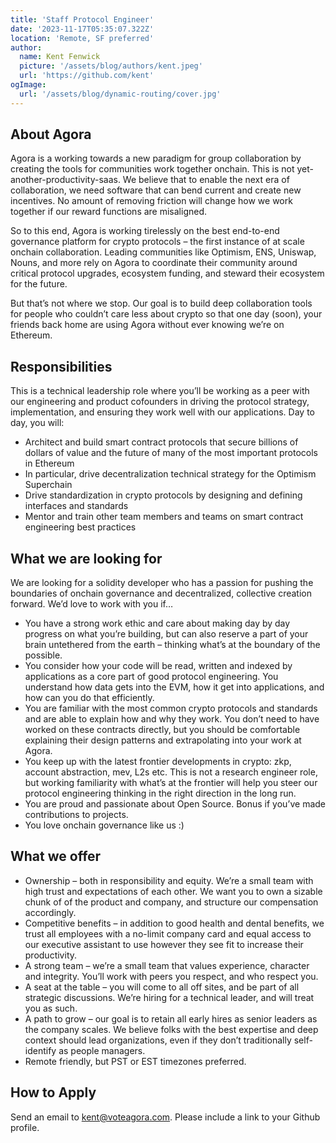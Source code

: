 ```yaml
---
title: 'Staff Protocol Engineer'
date: '2023-11-17T05:35:07.322Z'
location: 'Remote, SF preferred'
author:
  name: Kent Fenwick
  picture: '/assets/blog/authors/kent.jpeg'
  url: 'https://github.com/kent'
ogImage:
  url: '/assets/blog/dynamic-routing/cover.jpg'
---
```


## About Agora

Agora is a working towards a new paradigm for group collaboration by creating the tools for communities work together onchain. This is not yet-another-productivity-saas. We believe that to enable the next era of collaboration, we need software that can bend current and create new incentives. No amount of removing friction will change how we work together if our reward functions are misaligned.

So to this end, Agora is working tirelessly on the best end-to-end governance platform for crypto protocols – the first instance of at scale onchain collaboration. Leading communities like Optimism, ENS, Uniswap, Nouns, and more rely on Agora to coordinate their community around critical protocol upgrades, ecosystem funding, and steward their ecosystem for the future.

But that’s not where we stop. Our goal is to build deep collaboration tools for people who couldn’t care less about crypto so that one day (soon), your friends back home are using Agora without ever knowing we’re on Ethereum.

## Responsibilities

This is a technical leadership role where you’ll be working as a peer with our engineering and product cofounders in driving the protocol strategy, implementation, and ensuring they work well with our applications. Day to day, you will: 

- Architect and build smart contract protocols that secure billions of dollars of value and the future of many of the most important protocols in Ethereum
- In particular, drive decentralization technical strategy for the Optimism Superchain
- Drive standardization in crypto protocols by designing and defining interfaces and standards
- Mentor and train other team members and teams on smart contract engineering best practices


## What we are looking for

We are looking for a solidity developer who has a passion for pushing the boundaries of onchain governance and decentralized, collective creation forward. We’d love to work with you if…

- You have a strong work ethic and care about making day by day progress on what you’re building, but can also reserve a part of your brain untethered from the earth – thinking what’s at the boundary of the possible.
- You consider how your code will be read, written and indexed by applications as a core part of good protocol engineering. You understand how data gets into the EVM, how it get into applications, and how can you do that efficiently.
- You are familiar with the most common crypto protocols and standards and are able to explain how and why they work. You don’t need to have worked on these contracts directly, but you should be comfortable explaining their design patterns and extrapolating into your work at Agora.
- You keep up with the latest frontier developments in crypto: zkp, account abstraction, mev, L2s etc. This is not a research engineer role, but working familiarity with what’s at the frontier will help you steer our protocol engineering thinking in the right direction in the long run.
- You are proud and passionate about Open Source. Bonus if you’ve made contributions to projects.
- You love onchain governance like us :)

## What we offer

- Ownership – both in responsibility and equity. We’re a small team with high trust and expectations of each other. We want you to own a sizable chunk of of the product and company, and structure our compensation accordingly.
- Competitive benefits – in addition to good health and dental benefits, we trust all employees with a no-limit company card and equal access to our executive assistant to use however they see fit to increase their productivity.
- A strong team – we’re a small team that values experience, character and integrity. You’ll work with peers you respect, and who respect you.
- A seat at the table – you will come to all off sites, and be part of all strategic discussions. We’re hiring for a technical leader, and will treat you as such.
- A path to grow – our goal is to retain all early hires as senior leaders as the company scales. We believe folks with the best expertise and deep context should lead organizations, even if they don’t traditionally self-identify as people managers.
- Remote friendly, but PST or EST timezones preferred.

## How to Apply

Send an email to kent@voteagora.com. Please include a link to your Github profile.
